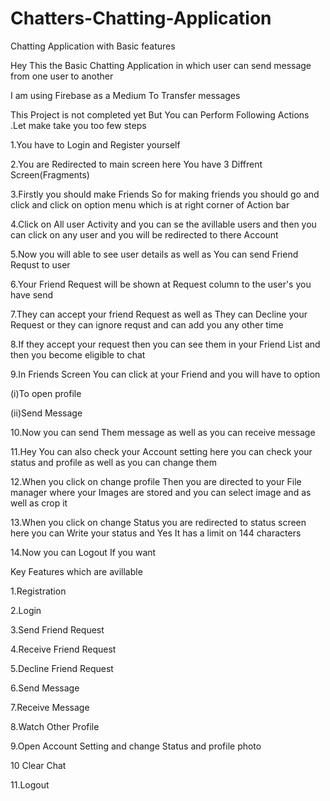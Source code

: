 # Chatters-Chatting-Application
Chatting Application with Basic features 

Hey This the Basic Chatting Application in which user can send message from one user to another

I am using Firebase as a Medium To Transfer messages

This Project is not completed yet But You can Perform Following Actions .Let make take you too few steps

1.You have to Login and Register yourself

2.You are Redirected to main screen here You have 3 Diffrent Screen(Fragments)

3.Firstly you should make Friends So for making friends you should go and click and click on option menu which is at right corner of Action bar

4.Click on All user Activity and you can se the avillable users and then you can click on any user and you will be redirected to there Account

5.Now you will able to see user details as well as You can send Friend Requst to user

6.Your Friend Request will be shown at Request column to the user's you have send

7.They can accept your friend Request as well as They can Decline your Request or they can ignore requst and can add you any other time

8.If they accept your request then you can see them in your Friend List and then you become eligible to chat

9.In Friends Screen You can click at your Friend and you will have to option

(i)To open profile

(ii)Send Message

10.Now you can send Them message as well as you can receive message

11.Hey You can also check your Account setting here you can check your status and profile as well as you can change them

12.When you click on change profile Then you are directed to your File manager where your Images are stored and you can select image and as well as crop it

13.When you click on change Status you are redirected to status screen here you can Write your status and Yes It has a limit on 144 characters

14.Now you can Logout If you want




Key Features which are avillable 

1.Registration 

2.Login

3.Send Friend Request

4.Receive Friend Request

5.Decline Friend Request

6.Send Message

7.Receive Message

8.Watch Other Profile

9.Open  Account Setting and change  Status and profile photo

10 Clear Chat

11.Logout


                                                                          
